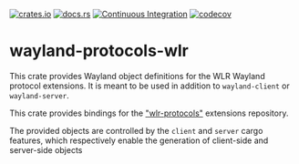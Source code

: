 [![crates.io](https://img.shields.io/crates/v/wayland-protocols-wlr.svg)](https://crates.io/crates/wayland-protocols-wlr)
[![docs.rs](https://docs.rs/wayland-protocols-wlr/badge.svg)](https://docs.rs/wayland-protocols-wlr)
[![Continuous Integration](https://github.com/Smithay/wayland-rs/workflows/Continuous%20Integration/badge.svg)](https://github.com/Smithay/wayland-rs/actions?query=workflow%3A%22Continuous+Integration%22)
[![codecov](https://codecov.io/gh/Smithay/wayland-rs/branch/master/graph/badge.svg)](https://codecov.io/gh/Smithay/wayland-rs)

# wayland-protocols-wlr

This crate provides Wayland object definitions for the WLR Wayland protocol extensions.
It is meant to be used in addition to `wayland-client` or `wayland-server`.

This crate provides bindings for the ["wlr-protocols"](https://gitlab.freedesktop.org/wlroots/wlr-protocols)
extensions repository.

The provided objects are controlled by the `client` and `server` cargo features, which respectively enable
the generation of client-side and server-side objects